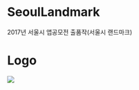# SeoulLandmark
2017년 서울시 앱공모전 출품작(서울시 랜드마크)

# Logo
<img src="https://user-images.githubusercontent.com/11040627/40346388-a0fc269a-5dd7-11e8-97d7-0eacc16c7f64.png"/>
